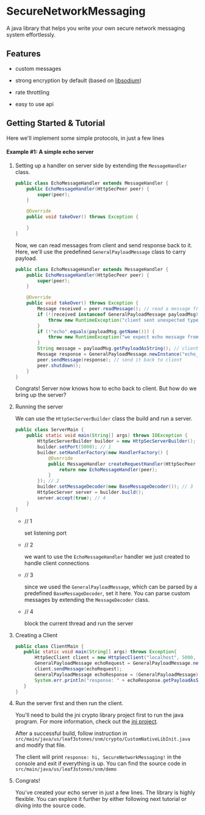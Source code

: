 # SecureNetworkMessaging

A java library that helps you write your own secure network messaging system effortlessly.

## Features

- custom messages

- strong encryption by default (based on [libsodium](https://doc.libsodium.org/))

- rate throttling

- easy to use api

## Getting Started & Tutorial

Here we'll implement some simple protocols, in just a few lines

#### Example #1: A simple echo server

1. Setting up a handler on server side by extending the `MessageHandler` class.
   
   ```java
   public class EchoMessageHandler extends MessageHandler {
       public EchoMessageHandler(HttpSecPeer peer) {
           super(peer);
       }
   
       @Override
       public void takeOver() throws Exception {
   
       }
   }
   ```
   
   Now, we can read messages from client and send response back to it. Here, we'll use the predefined `GeneralPayloadMessage` class to carry payload.
   
   ```java
   public class EchoMessageHandler extends MessageHandler {
       public EchoMessageHandler(HttpSecPeer peer) {
           super(peer);
       }
   
       @Override
       public void takeOver() throws Exception {
           Message received = peer.readMessage(); // read a message from client
           if (!(received instanceof GeneralPayloadMessage payloadMsg)) {
               throw new RuntimeException("client sent unexpected type of message");
           }
           if (!"echo".equals(payloadMsg.getName())) {
               throw new RuntimeException("we expect echo message from client");
           }
           String message = payloadMsg.getPayloadAsString(); // client message
           Message response = GeneralPayloadMessage.newInstance("echo_response", message); // preparing response
           peer.sendMessage(response); // send it back to client
           peer.shutdown();
       }
   }
   ```
   
   Congrats! Server now knows how to echo back to client. But how do we bring up the server?

2. Running the server
   
   We can use the `HttpSecServerBuilder` class the build and run a server.
   
   ```java
   public class ServerMain {
       public static void main(String[] args) throws IOException {
           HttpSecServerBuilder builder = new HttpSecServerBuilder();
           builder.setPort(5000); // 1
           builder.setHandlerFactory(new HandlerFactory() {
               @Override
               public MessageHandler createRequestHandler(HttpSecPeer peer) {
                   return new EchoMessageHandler(peer);
               }
           }); // 2
           builder.setMessageDecoder(new BaseMessageDecoder()); // 3
           HttpSecServer server = builder.build();
           server.accept(true); // 4
       }
   }
   ```
   
   - // 1
     
     set listening port
   
   - // 2
     
     we want to use the `EchoMessageHandler` handler we just created to handle client connections
   
   - // 3
     
     since we used the `GeneralPayloadMessage`, which can be parsed by a predefined `BaseMessageDecoder`, set it here. You can parse custom messages by extending the `MessageDecoder` class.
   
   - // 4
     
     block the current thread and run the server

3. Creating a Client
   
   ```java
   public class ClientMain {
      public static void main(String[] args) throws Exception{
          HttpSecClient client = new HttpSecClient("localhost", 5000, new BaseMessageDecoder());
          GeneralPayloadMessage echoRequest = GeneralPayloadMessage.newInstance("echo", "hi, SecureNetworkMessaging!");
          client.sendMessage(echoRequest);
          GeneralPayloadMessage echoResponse = (GeneralPayloadMessage) client.readMessage();
          System.err.println("response: " + echoResponse.getPayloadAsString());
      }
   }
   ```

4. Run the server first and then run the client.
   
   You'll need to build the jni crypto library project first to run the java program. For more information, check out the [jni project](https://github.com/lry127/secure_network_messaging_crypto_lib).
   
   After a successful build, follow instruction in `src/main/java/us/leaf3stones/snm/crypto/CustomNativeLibInit.java` and modify that file.
   
   The client will print `response: hi, SecureNetworkMessaging!` in the console and exit if everything is up. You can find the source code in `src/main/java/us/leaf3stones/snm/demo`

5. Congrats! 
   
   You've created your echo server in just a few lines. The library is highly flexible. You can explore it further by either following next tutorial or diving into the source code.
